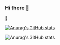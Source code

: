 ### Hi there 👋
🙈
<!--
**AndreSFrancisc0/AndreSFrancisc0** is a ✨ _special_ ✨ repository because its `README.md` (this file) appears on your GitHub profile.

Here are some ideas to get you started:

- 🔭 I’m currently working on ...
- 🌱 I’m currently learning ...
- 👯 I’m looking to collaborate on ...
- 🤔 I’m looking for help with ...
- 💬 Ask me about ...
- 📫 How to reach me: ...
- 😄 Pronouns: ...
- ⚡ Fun fact: ...
-->
[![Anurag's GitHub stats](https://github-readme-stats.vercel.app/apiAndreSFrancisc0=anuraghazra)](https://github.com/anuraghazra/github-readme-stats)

![Anurag's GitHub stats](https://github-readme-stats.vercel.app/apiAndreSFrancisc0=anuraghazra&show_icons=true&theme=transparent)
